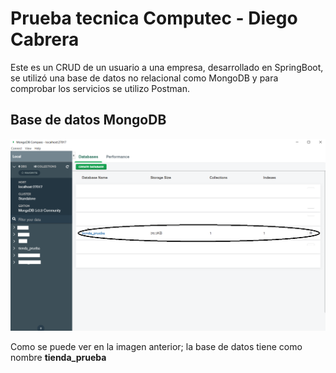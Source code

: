 # Prueba tecnica Computec - Diego Cabrera

Este es un CRUD de un usuario a una empresa, desarrollado en SpringBoot, se utilizó una base de datos no relacional como MongoDB y para comprobar los servicios se utilizo Postman.

## Base de datos MongoDB

![ScreenShot](/images_README/DB.png)

Como se puede ver en la imagen anterior; la base de datos tiene como nombre **tienda_prueba**
